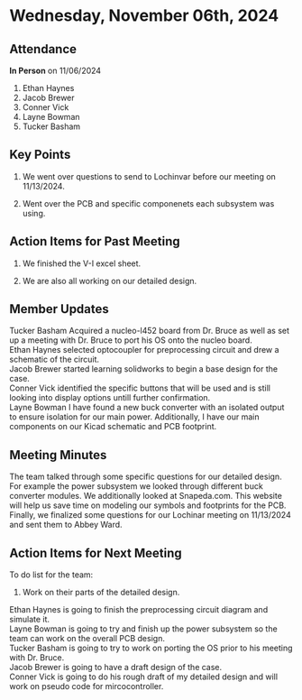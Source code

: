 # Wednesday, November 06th, 2024

## Attendance
**In Person** on 11/06/2024
1. Ethan Haynes
2. Jacob Brewer
3. Conner Vick
4. Layne Bowman
5. Tucker Basham


## Key Points
1. We went over questions to send to Lochinvar before our meeting on 11/13/2024.

2. Went over the PCB and specific componenets each subsystem was using.
   
## Action Items for Past Meeting
1. We finished the V-I excel sheet.
  
2. We are also all working on our detailed design.

## Member Updates
Tucker Basham Acquired a nucleo-l452 board from Dr. Bruce as well as set up a meeting with Dr. Bruce to port his OS onto the nucleo board.  
Ethan Haynes selected optocoupler for preprocessing circuit and drew a schematic of the circuit.  
Jacob Brewer started learning solidworks to begin a base design for the case.  
Conner Vick identified the specific buttons that will be used and is still looking into display options untill further confirmation.   
Layne Bowman I have found a new buck converter with an isolated output to ensure isolation for our main power. Additionally, I have our main components on our Kicad schematic and PCB footprint.  

## Meeting Minutes
The team talked through some specific questions for our detailed design. For example the power subsystem we looked through different buck converter modules. We additionally looked at Snapeda.com. This website will help us save time on modeling our symbols and footprints for the PCB. Finally, we finalized some questions for our Lochinar meeting on 11/13/2024 and sent them to Abbey Ward.  

## Action Items for Next Meeting
To do list for the team:  
1. Work on their parts of the detailed design.

Ethan Haynes is going to finish the preprocessing circuit diagram and simulate it.  
Layne Bowman is going to try and finish up the power subsystem so the team can work on the overall PCB design.  
Tucker Basham is going to try to work on porting the OS prior to his meeting with Dr. Bruce.  
Jacob Brewer is going to have a draft design of the case.  
Conner Vick is going to do his rough draft of my detailed design and will work on pseudo code for mircocontroller.  

